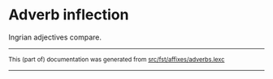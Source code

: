 # Adverb inflection

Ingrian adjectives compare.

* * *

<small>This (part of) documentation was generated from [src/fst/affixes/adverbs.lexc](https://github.com/giellalt/lang-izh/blob/main/src/fst/affixes/adverbs.lexc)</small>

---

